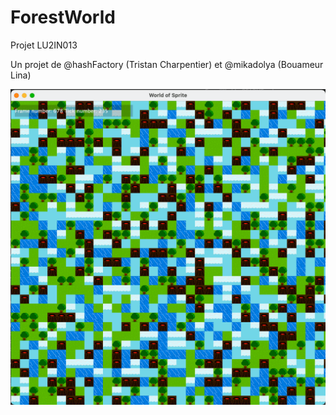 # ForestWorld
Projet LU2IN013

Un projet de @hashFactory (Tristan Charpentier) et @mikadolya (Bouameur Lina)

![screen](scrum/screenshot_v0.2.png)
